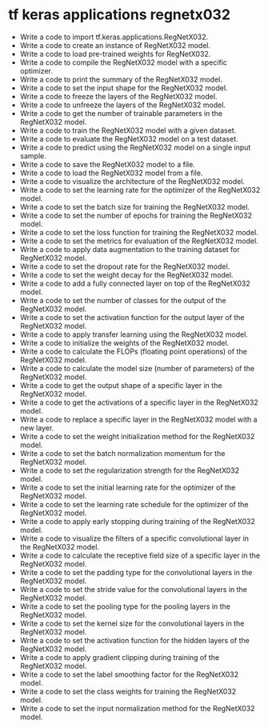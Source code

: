# tf keras applications regnetx032

- Write a code to import tf.keras.applications.RegNetX032.
- Write a code to create an instance of RegNetX032 model.
- Write a code to load pre-trained weights for RegNetX032.
- Write a code to compile the RegNetX032 model with a specific optimizer.
- Write a code to print the summary of the RegNetX032 model.
- Write a code to set the input shape for the RegNetX032 model.
- Write a code to freeze the layers of the RegNetX032 model.
- Write a code to unfreeze the layers of the RegNetX032 model.
- Write a code to get the number of trainable parameters in the RegNetX032 model.
- Write a code to train the RegNetX032 model with a given dataset.
- Write a code to evaluate the RegNetX032 model on a test dataset.
- Write a code to predict using the RegNetX032 model on a single input sample.
- Write a code to save the RegNetX032 model to a file.
- Write a code to load the RegNetX032 model from a file.
- Write a code to visualize the architecture of the RegNetX032 model.
- Write a code to set the learning rate for the optimizer of the RegNetX032 model.
- Write a code to set the batch size for training the RegNetX032 model.
- Write a code to set the number of epochs for training the RegNetX032 model.
- Write a code to set the loss function for training the RegNetX032 model.
- Write a code to set the metrics for evaluation of the RegNetX032 model.
- Write a code to apply data augmentation to the training dataset for RegNetX032 model.
- Write a code to set the dropout rate for the RegNetX032 model.
- Write a code to set the weight decay for the RegNetX032 model.
- Write a code to add a fully connected layer on top of the RegNetX032 model.
- Write a code to set the number of classes for the output of the RegNetX032 model.
- Write a code to set the activation function for the output layer of the RegNetX032 model.
- Write a code to apply transfer learning using the RegNetX032 model.
- Write a code to initialize the weights of the RegNetX032 model.
- Write a code to calculate the FLOPs (floating point operations) of the RegNetX032 model.
- Write a code to calculate the model size (number of parameters) of the RegNetX032 model.
- Write a code to get the output shape of a specific layer in the RegNetX032 model.
- Write a code to get the activations of a specific layer in the RegNetX032 model.
- Write a code to replace a specific layer in the RegNetX032 model with a new layer.
- Write a code to set the weight initialization method for the RegNetX032 model.
- Write a code to set the batch normalization momentum for the RegNetX032 model.
- Write a code to set the regularization strength for the RegNetX032 model.
- Write a code to set the initial learning rate for the optimizer of the RegNetX032 model.
- Write a code to set the learning rate schedule for the optimizer of the RegNetX032 model.
- Write a code to apply early stopping during training of the RegNetX032 model.
- Write a code to visualize the filters of a specific convolutional layer in the RegNetX032 model.
- Write a code to calculate the receptive field size of a specific layer in the RegNetX032 model.
- Write a code to set the padding type for the convolutional layers in the RegNetX032 model.
- Write a code to set the stride value for the convolutional layers in the RegNetX032 model.
- Write a code to set the pooling type for the pooling layers in the RegNetX032 model.
- Write a code to set the kernel size for the convolutional layers in the RegNetX032 model.
- Write a code to set the activation function for the hidden layers of the RegNetX032 model.
- Write a code to apply gradient clipping during training of the RegNetX032 model.
- Write a code to set the label smoothing factor for the RegNetX032 model.
- Write a code to set the class weights for training the RegNetX032 model.
- Write a code to set the input normalization method for the RegNetX032 model.